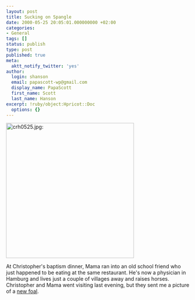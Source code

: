 ```yaml
---
layout: post
title: Sucking on Spangle
date: 2000-05-25 20:05:01.000000000 +02:00
categories:
- General
tags: []
status: publish
type: post
published: true
meta:
  aktt_notify_twitter: 'yes'
author:
  login: shanson
  email: papascott-wp@gmail.com
  display_name: PapaScott
  first_name: Scott
  last_name: Hanson
excerpt: !ruby/object:Hpricot::Doc
  options: {}
---
```

<p><img src="https://www.papascott.de/wordpress/wp-content/uploads/2000/05/crh0525.jpg" height="369" width="350" border="0" alt="crh0525.jpg: " /></p>
<p>At Christopher's baptism dinner, Mama ran into an old school friend who just happened to be eating at the same restaurant. He's now a physician in Hamburg and lives just a couple of villages away and raises horses. Christopher and Mama went visiting last evening, but they sent me a picture of a <a href="http://shanson.editthispage.com/pictures/viewer$249">new foal</a>.</p>
